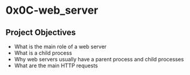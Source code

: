 <h1>0x0C-web_server</h1>
<h2>Project Objectives</h2>
<ul>
<li>What is the main role of a web server</li>
<li>What is a child process</li>
<li>Why web servers usually have a parent process and child processes</li>
<li>What are the main HTTP requests</li>
</ul>
